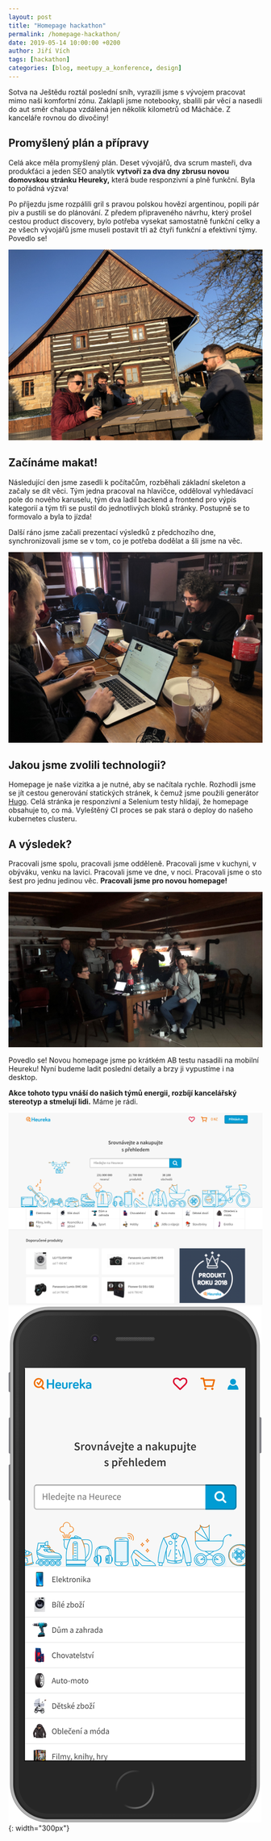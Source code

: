 ```yaml
---
layout: post
title: "Homepage hackathon"
permalink: /homepage-hackathon/
date: 2019-05-14 10:00:00 +0200
author: Jiří Vích
tags: [hackathon]
categories: [blog, meetupy_a_konference, design]
---
```


Sotva na Ještědu roztál poslední sníh, vyrazili jsme s vývojem pracovat mimo naši komfortní zónu. Zaklapli jsme notebooky, sbalili pár věcí a nasedli do aut směr chalupa vzdálená jen několik kilometrů od Mácháče. Z kanceláře rovnou do divočiny!

## Promyšlený plán a přípravy

Celá akce měla promyšlený plán. Deset vývojářů, dva scrum masteři, dva produkťáci a jeden SEO analytik **vytvoří za dva dny zbrusu novou domovskou stránku Heureky,** která bude responzivní a plně funkční. Byla to pořádná výzva!

Po příjezdu jsme rozpálili gril s pravou polskou hovězí argentinou, popili pár piv a pustili se do plánování. Z předem připraveného návrhu, který prošel cestou product discovery, bylo potřeba vysekat samostatně funkční celky a ze všech vývojářů jsme museli postavit tři až čtyři funkční a efektivní týmy. Povedlo se!

![relax před chalupou](/assets/homepage-hackathon/hackathon-1.jpg)

## Začínáme makat!

Následující den jsme zasedli k počítačům, rozběhali základní skeleton a začaly se dít věci. Tým jedna pracoval na hlavičce, odděloval vyhledávací pole do nového karuselu, tým dva ladil backend a frontend pro výpis kategorií a tým tři se pustil do jednotlivých bloků stránky. Postupně se to formovalo a byla to jízda!

Další ráno jsme začali prezentací výsledků z předchozího dne, synchronizovali jsme se v tom, co je potřeba dodělat a šli jsme na věc.

![makáme o sto šest](/assets/homepage-hackathon/hackathon-3.jpg)

## Jakou jsme zvolili technologii?

Homepage je naše vizitka a je nutné, aby se načítala rychle. Rozhodli jsme se jít cestou generování statických stránek, k čemuž jsme použili generátor [Hugo](https://gohugo.io/). Celá stránka je responzivní a Selenium testy hlídají, že homepage obsahuje to, co má. Vyleštěný CI proces se pak stará o deploy do našeho kubernetes clusteru.

## A výsledek?

Pracovali jsme spolu, pracovali jsme odděleně. Pracovali jsme v kuchyni, v obýváku, venku na lavici. Pracovali jsme ve dne, v noci. Pracovali jsme o sto šest pro jednu jedinou věc. **Pracovali jsme pro novou homepage!**

![prezentujeme výsledky](/assets/homepage-hackathon/hackathon-2.jpg)

Povedlo se! Novou homepage jsme po krátkém AB testu nasadili na mobilní Heureku! Nyní budeme ladit poslední detaily a brzy ji vypustíme i na desktop.

**Akce tohoto typu vnáší do našich týmů energii, rozbíjí kancelářský stereotyp a stmelují lidi.** Máme je rádi.

![nová homepage](/assets/homepage-hackathon/heureka-1.png)
![nová mobilní homepage](/assets/homepage-hackathon/heureka-2.png){: width="300px"}
